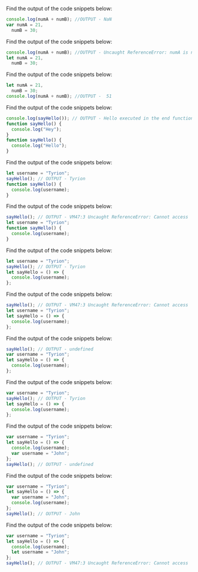 Find the output of the code snippets below:

```js
console.log(numA + numB); //OUTPUT - NaN
var numA = 21,
  numB = 30;
```

Find the output of the code snippets below:

```js
console.log(numA + numB); //OUTPUT - Uncaught ReferenceError: numA is not defined
let numA = 21,
  numB = 30;
```

Find the output of the code snippets below:

```js
let numA = 21,
  numB = 30;
console.log(numA + numB); //OUTPUT -  51
```

Find the output of the code snippets below:

```js
console.log(sayHello()); // OUTPUT - Hello executed in the end function replaced 
function sayHello() {
  console.log("Hey");
}
function sayHello() {
  console.log("Hello");
}
```

Find the output of the code snippets below:

```js
let username = "Tyrion";
sayHello(); // OUTPUT - Tyrion
function sayHello() {
  console.log(username);
}
```

Find the output of the code snippets below:

```js
sayHello(); // OUTPUT - VM47:3 Uncaught ReferenceError: Cannot access 'username' before initialization
let username = "Tyrion";
function sayHello() {
  console.log(username);
}
```

Find the output of the code snippets below:

```js
let username = "Tyrion";
sayHello(); // OUTPUT - Tyrion
let sayHello = () => {
  console.log(username);
};
```

Find the output of the code snippets below:

```js
sayHello(); // OUTPUT - VM47:3 Uncaught ReferenceError: Cannot access 'username' before initialization
let username = "Tyrion";
let sayHello = () => {
  console.log(username);
};
```

Find the output of the code snippets below:

```js
sayHello(); // OUTPUT - undefined
var username = "Tyrion";
let sayHello = () => {
  console.log(username);
};
```

Find the output of the code snippets below:

```js
var username = "Tyrion";
sayHello(); // OUTPUT - Tyrion
let sayHello = () => {
  console.log(username);
};
```

Find the output of the code snippets below:

```js
var username = "Tyrion";
let sayHello = () => {
  console.log(username);
  var username = "John";
};
sayHello(); // OUTPUT - undefined
```

Find the output of the code snippets below:

```js
var username = "Tyrion";
let sayHello = () => {
  var username = "John";
  console.log(username);
};
sayHello(); // OUTPUT - John 
```

Find the output of the code snippets below:

```js
var username = "Tyrion";
let sayHello = () => {
  console.log(username);
  let username = "John";
};
sayHello(); // OUTPUT - VM47:3 Uncaught ReferenceError: Cannot access 'username' before initialization

```